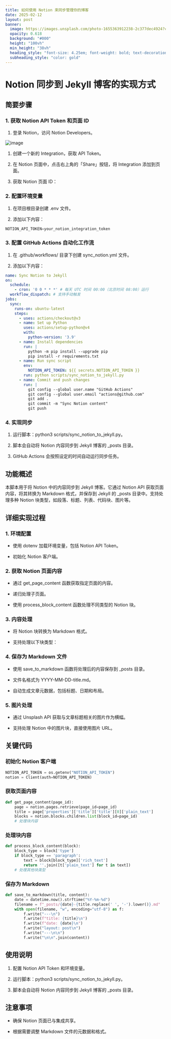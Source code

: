 ```yaml
---
title: 如何使用 Notion 来同步管理你的博客
date: 2025-02-12
layout: post
banner:
  image: https://images.unsplash.com/photo-1655363912238-2c377dec4924?crop=entropy&cs=tinysrgb&fit=max&fm=jpg&ixid=M3w2OTIwMzJ8MHwxfHJhbmRvbXx8fHx8fHx8fDE3MzkzNDE2MTN8&ixlib=rb-4.0.3&q=80&w=1080
  opacity: 0.618
  background: "#000"
  height: "100vh"
  min_height: "38vh"
  heading_style: "font-size: 4.25em; font-weight: bold; text-decoration: underline"
  subheading_style: "color: gold"
---
```


# Notion 同步到 Jekyll 博客的实现方式

## 简要步骤

### 1. 获取 Notion API Token 和页面 ID

1. 登录 Notion，访问 Notion Developers。

![image](https://prod-files-secure.s3.us-west-2.amazonaws.com/a7a0cc5a-89b9-4cda-8686-1fba0ca52f40/d19c1afe-dea5-4312-9333-786b0ba83054/image.png?X-Amz-Algorithm=AWS4-HMAC-SHA256&X-Amz-Content-Sha256=UNSIGNED-PAYLOAD&X-Amz-Credential=ASIAZI2LB466QWGOSKMS%2F20250212%2Fus-west-2%2Fs3%2Faws4_request&X-Amz-Date=20250212T062653Z&X-Amz-Expires=3600&X-Amz-Security-Token=IQoJb3JpZ2luX2VjEMr%2F%2F%2F%2F%2F%2F%2F%2F%2F%2FwEaCXVzLXdlc3QtMiJIMEYCIQD83ttsFpL4pfzbh%2BxrwAisuSUWGkKYMtHh0yi4TgNlmQIhAKZ3BVkZKCAGQIu3RuP822TzAUPoyXoIG%2BrrFQ%2B0Sy%2BqKogECOL%2F%2F%2F%2F%2F%2F%2F%2F%2F%2FwEQABoMNjM3NDIzMTgzODA1IgwoK1Q1mRSloxU0v2oq3ANVwnsJDoJXCippZ%2B4KFi9vxloY%2FIE2Q6QGsmHkdnB17%2FN6tpFhLE2QynTCSSXKlqUAr4XE2PuGqulMsuQBw%2FOaLOtDTHKUA8d%2FoEteC8Qt7I7jBRtDjwDgzy70Os9AoN4K2EqA9qNU0KfTfPGCQLqSe%2FZh8Lf%2Fz5nYlxa%2B78VwpqJlgJ0gtdEAPzFCwIjVunW8exe%2BROa82TMlsGJPLC26WgP6IUV4B4zChZSI6ZUiMPUsjLHGh9jewYhlPaVw7LcM%2FIZ9tyTrD72BO5vVtvUdlJGOJva8ltEuoakurJQ7ADO7kcfuGtpoyINCuBcC1JcsODDtHxgxZXhYAxvc4FCg6V6K8PRlt07kKneBS8h2Mofs9VmwThPGHUk6aAfK6jmecyQRw2lgJWsCD2yh4k69Bv8ZDZO3uqTRdOfbjQiaw4FOG1wqKUPWYQOkn6RgLEMlDH0jjhJQU1B%2BXU5leHdW%2BlisujYodw9PammLO58BjKNNubaYV2jox23eMeh4ReQGb%2B4JJaoPbBGdOvQCKJzrBogYECMG0eCAYYwn7%2FBXp3a40Ym8DJ2fgBq2mBo4LiDyO7ILSnjJDKEJgWfVQigDqs1s80pI3n2vmg3pSdDo3wtYYrWiysOyySNHJTDY7q%2B9BjqkAXqSvSr4lJy%2Ft7xfdgvRBXD3LQxm18kknAlWdcVs6JOzoBUW8W2pPXgudDwpkFivCdwHrvel9fkTzzbntsbE7qXPlYNnF7L8kuIeRWVEp5uSdjD%2BVo%2BR2d%2BEoUvkM%2ByuF8GXPuoSzrsOSTgU9d7KCMksj9Y94pl6pGhtRFxhV8drY%2BoxDGKDM7IjiRQhHGQ6NSwJQ0LZhv6oYCH76x2EAQyxSgdk&X-Amz-Signature=656504f0f0ff8dd6e7821e7da29fcf3e38fba304d3952e7a1cab305a6fbd8f39&X-Amz-SignedHeaders=host&x-id=GetObject)

1. 创建一个新的 Integration，获取 API Token。

1. 在 Notion 页面中，点击右上角的「Share」按钮，将 Integration 添加到页面。

1. 获取 Notion 页面 ID：


### 2. 配置环境变量

1. 在项目根目录创建 .env 文件。

1. 添加以下内容：

```javascript
NOTION_API_TOKEN=your_notion_integration_token
```

### 3. 配置 GitHub Actions 自动化工作流

1. 在 .github/workflows/ 目录下创建 sync_notion.yml 文件。

1. 添加以下内容：

```yaml
name: Sync Notion to Jekyll
on:
  schedule:
    - cron: '0 0 * * *' # 每天 UTC 时间 00:00（北京时间 08:00）运行
  workflow_dispatch: # 支持手动触发
jobs:
  sync:
    runs-on: ubuntu-latest
    steps:
      - uses: actions/checkout@v3
      - name: Set up Python
        uses: actions/setup-python@v4
        with:
          python-version: '3.9'
      - name: Install dependencies
        run: |
          python -m pip install --upgrade pip
          pip install -r requirements.txt
      - name: Run sync script
        env:
          NOTION_API_TOKEN: ${{ secrets.NOTION_API_TOKEN }}
        run: python scripts/sync_notion_to_jekyll.py
      - name: Commit and push changes
        run: |
          git config --global user.name "GitHub Actions"
          git config --global user.email "actions@github.com"
          git add .
          git commit -m "Sync Notion content"
          git push
```

### 4. 实现同步

1. 运行脚本：python3 scripts/sync_notion_to_jekyll.py。

1. 脚本会自动将 Notion 内容同步到 Jekyll 博客的 _posts 目录。

1. GitHub Actions 会按照设定的时间自动运行同步任务。

## 功能概述

本脚本用于将 Notion 中的内容同步到 Jekyll 博客。它通过 Notion API 获取页面内容，将其转换为 Markdown 格式，并保存到 Jekyll 的 _posts 目录中。支持处理多种 Notion 块类型，如段落、标题、列表、代码块、图片等。

## 详细实现过程

### 1. 环境配置

- 使用 dotenv 加载环境变量，包括 Notion API Token。

- 初始化 Notion 客户端。

### 2. 获取 Notion 页面内容

- 通过 get_page_content 函数获取指定页面的内容。

- 递归处理子页面。

- 使用 process_block_content 函数处理不同类型的 Notion 块。

### 3. 内容处理

- 将 Notion 块转换为 Markdown 格式。

- 支持处理以下块类型：


### 4. 保存为 Markdown 文件

- 使用 save_to_markdown 函数将处理后的内容保存到 _posts 目录。

- 文件名格式为 YYYY-MM-DD-title.md。

- 自动生成文章元数据，包括标题、日期和布局。

### 5. 图片处理

- 通过 Unsplash API 获取与文章标题相关的图片作为横幅。

- 支持处理 Notion 中的图片块，直接使用图片 URL。

## 关键代码

### 初始化 Notion 客户端

```python
NOTION_API_TOKEN = os.getenv("NOTION_API_TOKEN")
notion = Client(auth=NOTION_API_TOKEN)
```

### 获取页面内容

```python
def get_page_content(page_id):
    page = notion.pages.retrieve(page_id=page_id)
    title = page['properties']['title']['title'][0]['plain_text']
    blocks = notion.blocks.children.list(block_id=page_id)
    # 处理块内容
```

### 处理块内容

```python
def process_block_content(block):
    block_type = block['type']
    if block_type == 'paragraph':
        text = block[block_type]['rich_text']
        return ''.join([t['plain_text'] for t in text])
    # 处理其他块类型
```

### 保存为 Markdown

```python
def save_to_markdown(title, content):
    date = datetime.now().strftime("%Y-%m-%d")
    filename = f"_posts/{date}-{title.replace(' ', '-').lower()}.md"
    with open(filename, "w", encoding="utf-8") as f:
        f.write("---\n")
        f.write(f"title: {title}\n")
        f.write(f"date: {date}\n")
        f.write("layout: post\n")
        f.write("---\n\n")
        f.write("\n\n".join(content))
```

## 使用说明

1. 配置 Notion API Token 和环境变量。

1. 运行脚本：python3 scripts/sync_notion_to_jekyll.py。

1. 脚本会自动将 Notion 内容同步到 Jekyll 博客的 _posts 目录。

## 注意事项

- 确保 Notion 页面已与集成共享。

- 根据需要调整 Markdown 文件的元数据和格式。